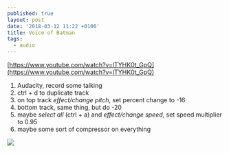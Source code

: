 ```yaml
---
published: true
layout: post
date: '2018-03-12 11:22 +0100'
title: Voice of Batman
tags:
  - audio
---
```

[https://www.youtube.com/watch?v=lTYHK0t_GpQ](https://www.youtube.com/watch?v=lTYHK0t_GpQ)

1. Audacity, record some talking
1. ctrl + d to duplicate track
1. on top track *effect/change pitch*, set percent change to -16
1. bottom track, same thing, but do -20
1. maybe *select all* (ctrl + a) and *effect/change speed*, set speed multiplier to 0.95
1. maybe some sort of compressor on everything

![](https://png.icons8.com/metro/1600/batman-old.png)